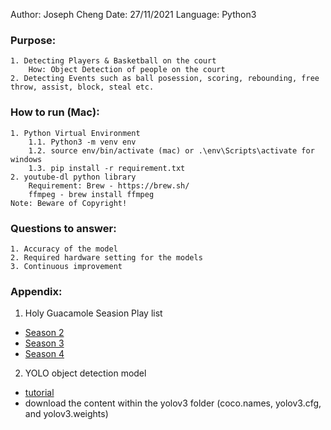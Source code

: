 Author: Joseph Cheng
Date: 27/11/2021
Language: Python3

### Purpose:
    1. Detecting Players & Basketball on the court
        How: Object Detection of people on the court
    2. Detecting Events such as ball posession, scoring, rebounding, free throw, assist, block, steal etc.

### How to run (Mac):
    1. Python Virtual Environment
        1.1. Python3 -m venv env
        1.2. source env/bin/activate (mac) or .\env\Scripts\activate for windows
        1.3. pip install -r requirement.txt
    2. youtube-dl python library
        Requirement: Brew - https://brew.sh/
        ffmpeg - brew install ffmpeg
    Note: Beware of Copyright!

### Questions to answer:
    1. Accuracy of the model
    2. Required hardware setting for the models
    3. Continuous improvement
### Appendix:
1. Holy Guacamole Seasion Play list
- [Season 2](https://www.youtube.com/playlist?list=PLVcnSCX19O4AwZHFaUfX21axVKY99KINn)
- [Season 3](https://www.youtube.com/playlist?list=PLVcnSCX19O4D6xiCO0XUEsH-f3AJqK_Yd)
- [Season 4](https://www.youtube.com/playlist?list=PLVcnSCX19O4AhuaHr5MIaJY4ql-GYQhGM)

2. YOLO object detection model

- [tutorial](https://www.r-bloggers.com/2021/09/object-detection-and-tracking-in-python/)
-  download the content within the yolov3 folder (coco.names, yolov3.cfg, and yolov3.weights)